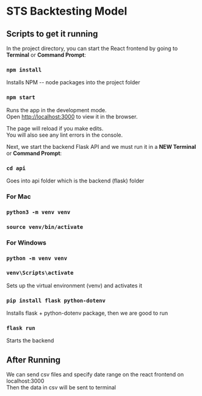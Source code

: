 # STS Backtesting Model

## Scripts to get it running

In the project directory, you can start the React frontend by going to **Terminal** or **Command Prompt**:

### `npm install`

Installs NPM -- node packages into the project folder

### `npm start`

Runs the app in the development mode.\
Open [http://localhost:3000](http://localhost:3000) to view it in the browser.

The page will reload if you make edits.\
You will also see any lint errors in the console.

Next, we start the backend Flask API and we must run it in a **NEW Terminal** or **Command Prompt**:

### `cd api`

Goes into api folder which is the backend (flask) folder

### For Mac 

### `python3 -m venv venv`
### `source venv/bin/activate`

### For Windows

### `python -m venv venv`
### `venv\Scripts\activate`

Sets up the virtual environment (venv) and activates it

### `pip install flask python-dotenv`

Installs flask + python-dotenv package, then we are good to run

### `flask run`

Starts the backend


## After Running

We can send csv files and specify date range on the react frontend on localhost:3000\
Then the data in csv will be sent to terminal
